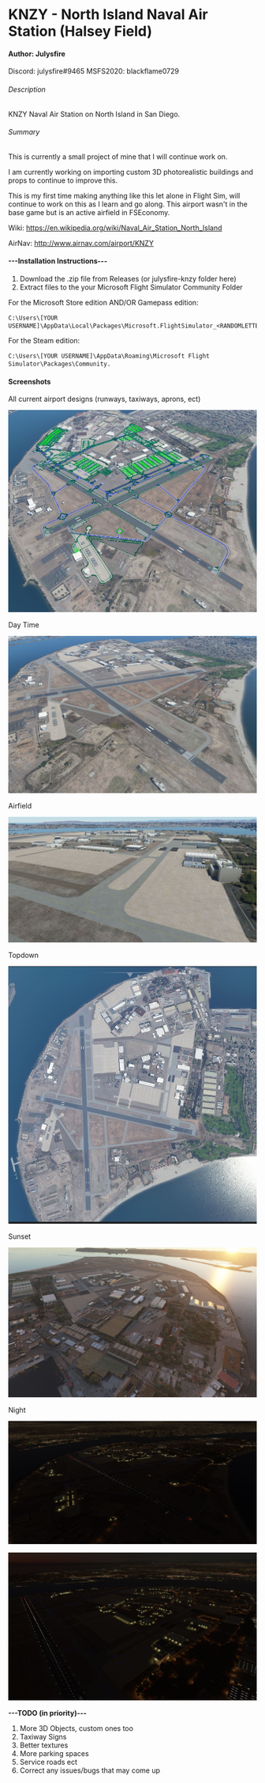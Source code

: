 # KNZY - North Island Naval Air Station (Halsey Field)
#### Author: Julysfire
Discord: julysfire#9465        MSFS2020: blackflame0729

###### Description
KNZY Naval Air Station on North Island in San Diego.

###### Summary
This is currently a small project of mine that I will continue work on.

I am currently working on importing custom 3D photorealistic buildings and props to continue to improve this.

This is my first time making anything like this let alone in Flight Sim, will continue to work on this as I learn and go along.  This airport wasn't in the base game but is an active airfield in FSEconomy.

Wiki: <https://en.wikipedia.org/wiki/Naval_Air_Station_North_Island>

AirNav: <http://www.airnav.com/airport/KNZY>

#### ---Installation Instructions---
1. Download the .zip file from Releases (or julysfire-knzy folder here)
2. Extract files to the your Microsoft Flight Simulator Community Folder

For the Microsoft Store edition AND/OR Gamepass edition:

	C:\Users\[YOUR USERNAME]\AppData\Local\Packages\Microsoft.FlightSimulator_<RANDOMLETTERS>\LocalCache\Packages\Community.
	
For the Steam edition:

	C:\Users\[YOUR USERNAME]\AppData\Roaming\Microsoft Flight Simulator\Packages\Community.
   

#### Screenshots

All current airport designs (runways, taxiways, aprons, ect)

![All current airport designs.](Screenshots/EditorItems.JPG)

Day Time

![Daytime](Screenshots/DayTime.JPG)

Airfield

![Airfield](Screenshots/AirField.JPG)

Topdown

![Topdown](Screenshots/TopDown.JPG)

Sunset

![Sunset](Screenshots/Sunset.JPG)

Night

![Night](Screenshots/Nighttime.JPG)

![Night2](Screenshots/Nighttime2.JPG)


**---TODO (in priority)---**
1. More 3D Objects, custom ones too
2. Taxiway Signs
3. Better textures
4. More parking spaces
5. Service roads ect
6. Correct any issues/bugs that may come up